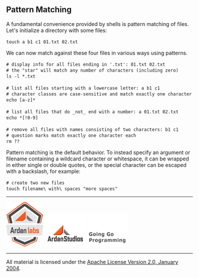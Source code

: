 ## Pattern Matching

A fundamental convenience provided by shells is pattern matching of files.
Let's initialize a directory with some files:

    touch a b1 c1 01.txt 02.txt

We can now match against these four files in various ways using patterns.

    # display info for all files ending in '.txt': 01.txt 02.txt
    # the "star" will match any number of characters (including zero)
    ls -l *.txt

    # list all files starting with a lowercase letter: a b1 c1
    # character classes are case-sensitive and match exactly one character
    echo [a-z]*

    # list all files that do _not_ end with a number: a 01.txt 02.txt
    echo *[!0-9]

    # remove all files with names consisting of two characters: b1 c1
    # question marks match exactly one character each
    rm ??

Pattern matching is the default behavior. To instead specify an argument or
filename containing a wildcard character or whitespace, it can be wrapped in
either single or double quotes, or the special character can be escaped with a
backslash, for example:

	# create two new files
	touch filename\ with\ spaces "more spaces"

___
[![Ardan Labs](../../00-slides/images/ggt_logo.png)](http://www.ardanlabs.com)
[![Ardan Studios](../../00-slides/images/ardan_logo.png)](http://www.ardanlabs.com)
[![GoingGo Blog](../../00-slides/images/ggb_logo.png)](http://www.goinggo.net)
___
All material is licensed under the [Apache License Version 2.0, January 2004](http://www.apache.org/licenses/LICENSE-2.0).

